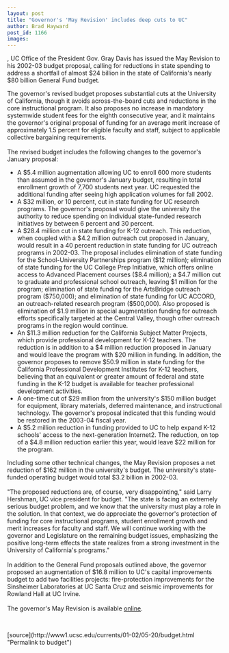 ```yaml
---
layout: post
title: "Governor's 'May Revision' includes deep cuts to UC"
author: Brad Hayward
post_id: 1166
images:
---
```


<p>
  , UC Office of the President Gov. Gray Davis has issued the May Revision to his 2002-03 budget proposal, calling for reductions in state spending to address a shortfall of almost $24 billion in the state of California's nearly $80 billion General Fund budget.
</p>The governor's revised budget proposes substantial cuts at the University of California, though it avoids across-the-board cuts and reductions in the core instructional program. It also proposes no increase in mandatory systemwide student fees for the eighth consecutive year, and it maintains the governor's original proposal of funding for an average merit increase of approximately 1.5 percent for eligible faculty and staff, subject to applicable collective bargaining requirements.<br>
<br>
The revised budget includes the following changes to the governor's January proposal:
<ul>
  <li>A $5.4 million augmentation allowing UC to enroll 600 more students than assumed in the governor's January budget, resulting in total enrollment growth of 7,700 students next year. UC requested the additional funding after seeing high application volumes for fall 2002.
  </li>
  <li>A $32 million, or 10 percent, cut in state funding for UC research programs. The governor's proposal would give the university the authority to reduce spending on individual state-funded research initiatives by between 6 percent and 30 percent.
  </li>
  <li>A $28.4 million cut in state funding for K-12 outreach. This reduction, when coupled with a $4.2 million outreach cut proposed in January, would result in a 40 percent reduction in state funding for UC outreach programs in 2002-03. The proposal includes elimination of state funding for the School-University Partnerships program ($12 million); elimination of state funding for the UC College Prep Initiative, which offers online access to Advanced Placement courses ($8.4 million); a $4.7 million cut to graduate and professional school outreach, leaving $1 million for the program; elimination of state funding for the ArtsBridge outreach program ($750,000); and elimination of state funding for UC ACCORD, an outreach-related research program ($500,000). Also proposed is elimination of $1.9 million in special augmentation funding for outreach efforts specifically targeted at the Central Valley, though other outreach programs in the region would continue.
  </li>
  <li>An $11.3 million reduction for the California Subject Matter Projects, which provide professional development for K-12 teachers. The reduction is in addition to a $4 million reduction proposed in January and would leave the program with $20 million in funding. In addition, the governor proposes to remove $50.9 million in state funding for the California Professional Development Institutes for K-12 teachers, believing that an equivalent or greater amount of federal and state funding in the K-12 budget is available for teacher professional development activities.
  </li>
  <li>A one-time cut of $29 million from the university's $150 million budget for equipment, library materials, deferred maintenance, and instructional technology. The governor's proposal indicated that this funding would be restored in the 2003-04 fiscal year.
  </li>
  <li>A $5.2 million reduction in funding provided to UC to help expand K-12 schools' access to the next-generation Internet2. The reduction, on top of a $4.8 million reduction earlier this year, would leave $22 million for the program.
  </li>
</ul>
<p>
  Including some other technical changes, the May Revision proposes a net reduction of $162 million in the university's budget. The university's state-funded operating budget would total $3.2 billion in 2002-03.<br>
  <br>
  "The proposed reductions are, of course, very disappointing," said Larry Hershman, UC vice president for budget. "The state is facing an extremely serious budget problem, and we know that the university must play a role in the solution. In that context, we do appreciate the governor's protection of funding for core instructional programs, student enrollment growth and merit increases for faculty and staff. We will continue working with the governor and Legislature on the remaining budget issues, emphasizing the positive long-term effects the state realizes from a strong investment in the University of California's programs."<br>
  <br>
  In addition to the General Fund proposals outlined above, the governor proposed an augmentation of $16.8 million to UC's capital improvements budget to add two facilities projects: fire-protection improvements for the Sinsheimer Laboratories at UC Santa Cruz and seismic improvements for Rowland Hall at UC Irvine.<br>
  <br>
  The governor's May Revision is available <a href="http://www.dof.ca.gov">online</a>.
</p>
<p>
  <br>

</p>
<p>

</p>
[source](http://www1.ucsc.edu/currents/01-02/05-20/budget.html "Permalink to budget")
